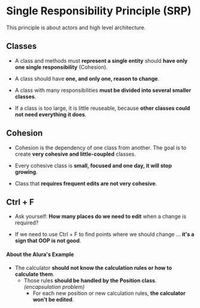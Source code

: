 # Single Responsibility Principle (SRP)

This principle is about actors and high level architecture.

## Classes

+ A class and methods must **represent a single entity** should **have only one single responsibility** (Cohesion).

+ A class should have **one, and only one, reason to change**.

+ A class with many responsibilities **must be divided into several smaller classes**.

+ If a class is too large, it is little reuseable, because **other classes could not need everything it does**.


## Cohesion
+ Cohesion is the dependency of one class from another. The goal is to create **very cohesive and little-coupled** classes.

+ Every cohesive class is **small, focused and one day, it will stop growing**.

+ Class that **requires frequent edits are not very cohesive**.


## Ctrl + F
+ Ask yourself: **How many places do we need to edit** when a change is required? 

+ If we need to use Ctrl + F to find points where we should change ... **it's a sign that OOP is not good**.


#### About the Alura's Example

+ The calculator **should not know the calculation rules or how to calculate them**. 
	+ Those rules **should be handled by the Position class**. _(encapsulation problem)_<br>
		+ For each new position or new calculation rules, **the calculator won't be edited**.

